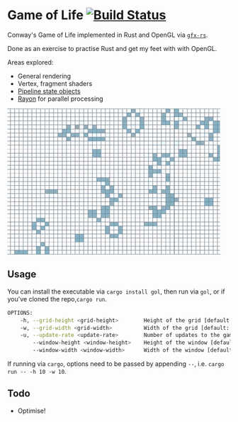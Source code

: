 # Game of Life [![Build Status](https://travis-ci.org/lloydmeta/gol-rs.svg?branch=master)](https://travis-ci.org/lloydmeta/gol-rs)

Conway's Game of Life implemented in Rust and OpenGL via [`gfx-rs`](https://github.com/gfx-rs).

Done as an exercise to practise Rust and get my feet with with OpenGL.

Areas explored:
  * General rendering
  * Vertex, fragment shaders
  * [Pipeline state objects](https://gfx-rs.github.io/2016/01/22/pso.html)
  * [Rayon](https://github.com/nikomatsakis/rayon) for parallel processing

![gol running](gol.gif)

## Usage

You can install the executable via `cargo install gol`, then run via `gol`, or if you've cloned the
repo,`cargo run`.

```bash
OPTIONS:
    -h, --grid-height <grid-height>        Height of the grid [default: 80]
    -w, --grid-width <grid-width>          Width of the grid [default: 100]
    -u, --update-rate <update-rate>        Number of updates to the game board per second [default: 30]
        --window-height <window-height>    Height of the window [default: 768]
        --window-width <window-width>      Width of the window [default: 1024]
```

If running via `cargo`, options need to be passed by appending `--`, i.e. `cargo run -- -h 10 -w 10`.

## Todo

  * Optimise!